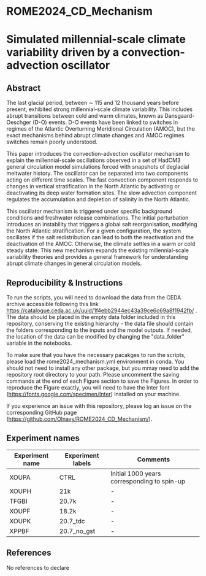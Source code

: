 # ROME2024_CD_Mechanism

# Simulated millennial-scale climate variability driven by a convection-advection oscillator

## Abstract

The last glacial period, between $\sim$ 115 and 12 thousand years before present, exhibited strong millennial-scale climate variability. This includes abrupt transitions between cold and warm climates, known as Dansgaard-Oeschger (D-O) events. D-O events have been linked to switches in regimes of the Atlantic Overturning Meridional Circulation (AMOC), but the exact mechanisms behind abrupt climate changes and AMOC regimes switches remain poorly understood.

This paper introduces the convection-advection oscillator mechanism to explain the millennial-scale oscillations observed in a set of HadCM3 general circulation model simulations forced with snapshots of deglacial meltwater history. The oscillator can be separated into two components acting on different time scales. The fast convection component responds to changes in vertical stratification in the North Atlantic by activating or deactivating its deep water formation sites. The slow advection component regulates the accumulation and depletion of salinity in the North Atlantic.

This oscillator mechanism is triggered under specific background conditions and freshwater release combinations. The initial perturbation introduces an instability that triggers a global salt reorganisation, modifying the North Atlantic stratification. For a given configuration, the system oscillates if the salt redistribution can lead to both the reactivation and the deactivation of the AMOC. Otherwise, the climate settles in a warm or cold steady state. This new mechanism expands the existing millennial-scale variability theories and provides a general framework for understanding abrupt climate changes in general circulation models.


## Reproducibility & Instructions
To run the scripts, you will need to download the data from the CEDA archive accessible following this link https://catalogue.ceda.ac.uk/uuid/1f4ebb2944ec43a39ce6c69a8f1942fb/ . The data should be placed in the empty data folder included in this repository, conserving the existing hierarchy - the data file should contain the folders corresponding to the inputs and the model outputs. If needed, the location of the data can be modified by changing the "data_folder" variable in the notebooks.

To make sure that you have the necessary pacakges to run the scripts, please load the rome2024_mechanism.yml environment in conda. You should not need to install any other package, but you mmay need to add the repository root directory to your path. Please uncomment the saving commands at the end of each Figure section to save the Figures. In order to reproduce the Figure exactly, you will need to have the Inter font (https://fonts.google.com/specimen/Inter) installed on your machine.

If you experience an issue with this repository, please log an issue on the corresponding GitHub page (https://github.com/Olnavy/ROME2024_CD_Mechanism/).

## Experiment names

| Experiment name | Experiment labels | Comments |
| ----------- | ----------- | ----------- | 
| XOUPA | CTRL | Initial 1000 years corresponding to spin-up |
| XOUPH | 21k | - |
| TFGBI | 20.7k | - |
| XOUPF | 18.2k | - |
| XOUPK | 20.7_tdc | - |
| XPPBF | 20.7_no_gst | - |

## References
No references to declare
